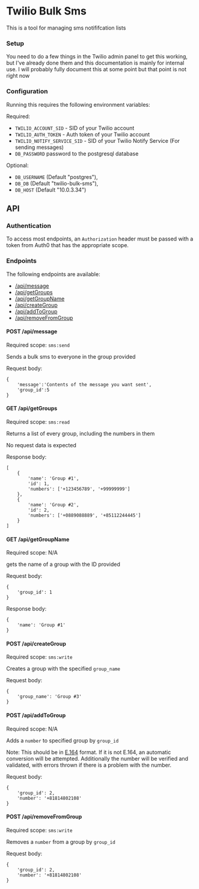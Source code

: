 # Twilio Bulk Sms
This is a tool for managing sms notififcation lists


### Setup
You need to do a few things in the Twilio admin panel to get this working, but I've already done them and this documentation is mainly for internal use. I will probably fully document this at some point but that point is not right now
### Configuration
Running this requires the following environment variables:

Required:
- `TWILIO_ACCOUNT_SID` - SID of your Twilio account
- `TWILIO_AUTH_TOKEN` - Auth token of your Twilio account 
- `TWILIO_NOTIFY_SERVICE_SID` - SID of your Twilio Notify Service (For sending messages)
- `DB_PASSWORD` password to the postgresql database

Optional:
- `DB_USERNAME` (Default "postgres"),
- `DB_DB` (Default "twilio-bulk-sms"),
- `DB_HOST` (Default "10.0.3.34")

## API
### Authentication
To access most endpoints, an `Authorization` header must be passed with a token from Auth0 that has the appropriate scope.
### Endpoints
The following endpoints are available:
- [/api/message](#post-apimessage)
- [/api/getGroups](#get-apigetgroups)
- [/api/getGroupName](#get-apigetgroupname)
- [/api/createGroup](#post-apicreategroup)
- [/api/addToGroup](#post-apiaddtogroup)
- [/api/removeFromGroup](#post--apiremovefromgroup)

#### POST /api/message
Required scope: `sms:send`

Sends a bulk sms to everyone in the group provided

Request body:

    {
        'message':'Contents of the message you want sent',
        'group_id':5
    }
#### GET /api/getGroups
Required scope: `sms:read`

Returns a list of every group, including the numbers in them  

No request data is expected

Response body:
    
    [
        {
            'name': 'Group #1',
            'id': 1,
            'numbers': ['+123456789', '+99999999']
        },
        {
            'name': 'Group #2',
            'id': 2,
            'numbers': ['+0889088889', '+85112244445']
        }
    ] 
#### GET /api/getGroupName
Required scope: N/A

gets the name of a group with the ID provided

Request body:

    {
        'group_id': 1
    }
    
Response body:

    {
        'name': 'Group #1'
    }
#### POST /api/createGroup
Required scope: `sms:write`

Creates a group with the specified `group_name`

Request body:

    {
        'group_name': 'Group #3'
    }
#### POST /api/addToGroup
Required scope: N/A

Adds a `number` to specified group by `group_id`

Note: This should be in [E.164](https://www.twilio.com/docs/glossary/what-e164) format. If it is not E.164, an automatic conversion will be attempted. Additionally the number will be verified and validated, with errors thrown if there is a problem with the number.

Request body:

    {
        'group_id': 2,
        'number': '+81814802108'
    }
#### POST  /api/removeFromGroup
Required scope: `sms:write`

Removes a `number` from a group by `group_id`

Request body:

    {
        'group_id': 2,
        'number': '+81814802108'
    }